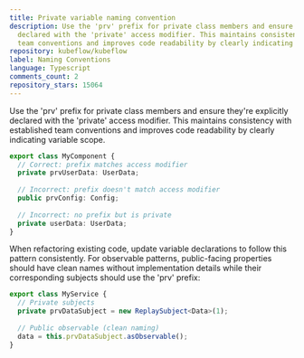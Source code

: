 ```yaml
---
title: Private variable naming convention
description: Use the 'prv' prefix for private class members and ensure they're explicitly
  declared with the 'private' access modifier. This maintains consistency with established
  team conventions and improves code readability by clearly indicating variable scope.
repository: kubeflow/kubeflow
label: Naming Conventions
language: Typescript
comments_count: 2
repository_stars: 15064
---
```


Use the 'prv' prefix for private class members and ensure they're explicitly declared with the 'private' access modifier. This maintains consistency with established team conventions and improves code readability by clearly indicating variable scope.

```typescript
export class MyComponent {
  // Correct: prefix matches access modifier
  private prvUserData: UserData;
  
  // Incorrect: prefix doesn't match access modifier
  public prvConfig: Config;
  
  // Incorrect: no prefix but is private
  private userData: UserData;
}
```

When refactoring existing code, update variable declarations to follow this pattern consistently. For observable patterns, public-facing properties should have clean names without implementation details while their corresponding subjects should use the 'prv' prefix:

```typescript
export class MyService {
  // Private subjects
  private prvDataSubject = new ReplaySubject<Data>(1);
  
  // Public observable (clean naming)
  data = this.prvDataSubject.asObservable();
}
```
